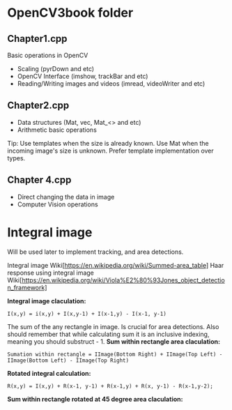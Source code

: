 # OpenCV3book folder
## Chapter1.cpp
Basic operations in OpenCV
* Scaling (pyrDown and etc)
* OpenCV Interface (imshow, trackBar and etc)
* Reading/Writing images and videos (imread, videoWriter and etc)

## Chapter2.cpp
* Data structures (Mat, vec, Mat_<> and etc)
* Arithmetic basic operations

Tip: Use templates when the size is already known. Use Mat when the incoming image's size is unknown. Prefer template implementation over types.

## Chapter 4.cpp
* Direct changing the data in image
* Computer Vision operations

# Integral image
Will be used later to implement tracking, and area detections.

Integral image Wiki[https://en.wikipedia.org/wiki/Summed-area_table]
Haar response using integral image Wiki[https://en.wikipedia.org/wiki/Viola%E2%80%93Jones_object_detection_framework]

**Integral image claculation:**
```
I(x,y) = i(x,y) + I(x,y-1) + I(x-1,y) - I(x-1, y-1)
```
The sum of the any rectangle in image. Is crucial for area detections. Also should remember that while calculating sum it is an inclusive indexing, meaning you should substruct - 1.
**Sum within rectangle area claculation:**
```
Sumation within rectangle = IImage(Bottom Right) + IImage(Top Left) - IImage(Bottom Left) - IImage(Top Right)
```
**Rotated integral calculation:**
```
R(x,y) = I(x,y) + R(x-1, y-1) + R(x-1,y) + R(x, y-1) - R(x-1,y-2);
```
**Sum within rectangle rotated at 45 degree area claculation:**
```

```